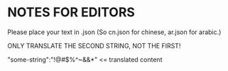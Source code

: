 # NOTES FOR EDITORS
Please place your text in <LANGUAGECODE>.json (So cn.json for chinese, ar.json for arabic.)

ONLY TRANSLATE THE SECOND STRING, NOT THE FIRST!

"some-string":"!@#$%^~&&*" <= translated content
